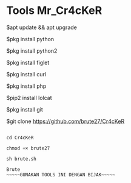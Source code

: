 # Tools Mr_Cr4cKeR


$apt update && apt upgrade

$pkg install python

$pkg install python2

$pkg install figlet

$pkg install curl

$pkg install php

$pip2 install lolcat

$pkg install git

$git clone https://github.com/brute27/Cr4cKeR

~~~~~~~~cara menjalankannya~~~~~~~~~

cd Cr4cKeR

chmod +× brute27

sh brute.sh

Brute
~~~~~GUNAKAN TOOLS INI DENGAN BIJAK~~~~~
